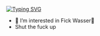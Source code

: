 <a href="https://git.io/typing-svg"><img src="https://readme-typing-svg.herokuapp.com?font=Fira+Code&pause=1000&width=435&lines=Ich+bin+Jugosoft.+Fick+dich..." alt="Typing SVG" /></a>

- 👀 I’m interested in Fick Wasser🚱
- Shut the fuck up
